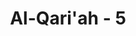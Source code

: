 ---
title: "Al-Qari'ah - 5"
no: 5
arabic_no: ٥
ayah: وَتَكُوْنُ الْجِبَالُ كَالْعِهْنِ الْمَنْفُوْشِۗ
translation: "dan gunung-gunung seperti bulu yang dihambur-hamburkan."
tafsir: "Dalam ayat ini, Allah mengungkapkan bahwa gunung-gunung yang telah hancur itu beterbangan dari tempatnya seperti bulu halus yang diterbangkan angin. Lalu bagaimanakah keadaan manusia yang mempunyai tubuh yang lemah itu bila mengalami al-qari'ah itu.\n\nBanyak terdapat dalam Al-Qur'an ayat-ayat tentang keadaan gunung-gunung pada hari Kiamat, di antaranya Allah berfirman:\n\nDan engkau akan melihat gunung-gunung, yang engkau kira tetap di tempatnya, padahal ia berjalan (seperti) awan berjalan. (an-Naml/27 : 88)\n\nDan menjadilah gunung-gunung itu seperti onggokan pasir yang dicurahkan. (al-Muzzammil/73: 14)\n\nDan gunung-gunung pun dijalankan sehingga menjadi fatamorgana. (an- Naba'/78: 20)\n\nSemua keterangan tersebut untuk menjelaskan bahwa gunung-gunung yang besar dan kuat seharusnya tetap tidak dapat digerakkan, tetapi al-Qari'ah dapat menghancurkannya, apalagi manusia makhluk yang lemah."
---